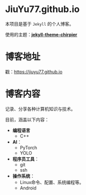 # JiuYu77.github.io

本项目是基于 `Jekyll` 的个人博客。

使用的主题：[**jekyll-theme-chirpier**](https://github.com/JiuYu77/jekyll-theme-chirpier)

# 博客地址

戳：<a href="https://jiuyu77.github.io">https://jiuyu77.github.io</a>

# 博客内容

记录、分享各种计算机知识与技术。

目前，涵盖以下内容：
- **编程语言**
  - C++
- **AI**：
  - PyTorch
  - YOLO
- **程序员工具**：
  - git
  - ssh
- **操作系统**：
  - Linux命令、配置、系统编程等。
  - Android

